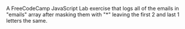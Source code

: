 A FreeCodeCamp JavaScript Lab exercise that logs all of the emails in "emails" array after masking them with "*" leaving the first 2 and last 1 letters the same.  